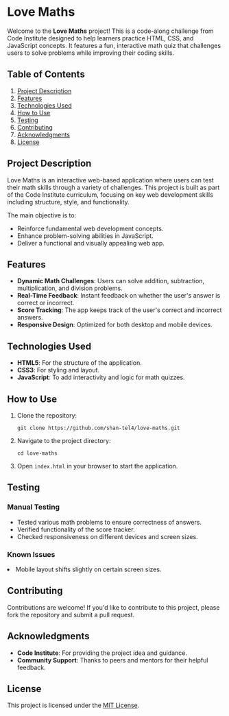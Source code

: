 <!DOCTYPE html>
<html lang="en">
<head>
    <meta charset="UTF-8">
    <meta name="viewport" content="width=device-width, initial-scale=1.0">
  
</head>
<body>
    <h1>Love Maths</h1>
    <p>
        Welcome to the <strong>Love Maths</strong> project! This is a code-along challenge from Code Institute designed to help learners practice HTML, CSS, and JavaScript concepts. 
        It features a fun, interactive math quiz that challenges users to solve problems while improving their coding skills.
    </p>

  <h2>Table of Contents</h2>
    <ol>
        <li><a href="#project-description">Project Description</a></li>
        <li><a href="#features">Features</a></li>
        <li><a href="#technologies-used">Technologies Used</a></li>
        <li><a href="#how-to-use">How to Use</a></li>
        <li><a href="#testing">Testing</a></li>
        <li><a href="#contributing">Contributing</a></li>
        <li><a href="#acknowledgments">Acknowledgments</a></li>
        <li><a href="#license">License</a></li>
    </ol>

  <h2 id="project-description">Project Description</h2>
    <p>
        Love Maths is an interactive web-based application where users can test their math skills through a variety of challenges. 
        This project is built as part of the Code Institute curriculum, focusing on key web development skills including structure, style, and functionality.
    </p>
    <p>The main objective is to:</p>
    <ul>
        <li>Reinforce fundamental web development concepts.</li>
        <li>Enhance problem-solving abilities in JavaScript.</li>
        <li>Deliver a functional and visually appealing web app.</li>
    </ul>

   <h2 id="features">Features</h2>
    <ul>
        <li><strong>Dynamic Math Challenges</strong>: Users can solve addition, subtraction, multiplication, and division problems.</li>
        <li><strong>Real-Time Feedback</strong>: Instant feedback on whether the user's answer is correct or incorrect.</li>
        <li><strong>Score Tracking</strong>: The app keeps track of the user's correct and incorrect answers.</li>
        <li><strong>Responsive Design</strong>: Optimized for both desktop and mobile devices.</li>
    </ul>

  <h2 id="technologies-used">Technologies Used</h2>
    <ul>
        <li><strong>HTML5</strong>: For the structure of the application.</li>
        <li><strong>CSS3</strong>: For styling and layout.</li>
        <li><strong>JavaScript</strong>: To add interactivity and logic for math quizzes.</li>
    </ul>

   <h2 id="how-to-use">How to Use</h2>
    <ol>
        <li>Clone the repository:</li>
        <pre><code>git clone https://github.com/shan-tel4/love-maths.git</code></pre>
        <li>Navigate to the project directory:</li>
        <pre><code>cd love-maths</code></pre>
        <li>Open <code>index.html</code> in your browser to start the application.</li>
    </ol>

  <h2 id="testing">Testing</h2>
    <h3>Manual Testing</h3>
    <ul>
        <li>Tested various math problems to ensure correctness of answers.</li>
        <li>Verified functionality of the score tracker.</li>
        <li>Checked responsiveness on different devices and screen sizes.</li>
    </ul>
    <h3>Known Issues</h3>
        <li>Mobile layout shifts slightly on certain screen sizes.</li>
    </ul>

   <h2 id="contributing">Contributing</h2>
    <p>
        Contributions are welcome! If you'd like to contribute to this project, please fork the repository and submit a pull request.
    </p>

  <h2 id="acknowledgments">Acknowledgments</h2>
    <ul>
        <li><strong>Code Institute</strong>: For providing the project idea and guidance.</li>
        <li><strong>Community Support</strong>: Thanks to peers and mentors for their helpful feedback.</li>
    </ul>

  <h2 id="license">License</h2>
    <p>This project is licensed under the <a href="LICENSE">MIT License</a>.</p>
</body>
</html>
